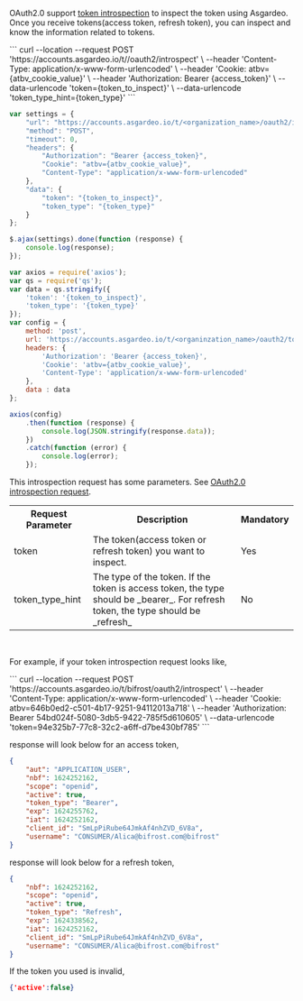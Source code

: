 
OAuth2.0 support [token introspection](https://datatracker.ietf.org/doc/html/rfc7662) to inspect the token using Asgardeo. Once you receive tokens(access token, refresh token), you can inspect and know the information related to tokens.

<CodeGroup>

<CodeGroupItem title="cURL" active>
```
curl --location --request POST 'https://accounts.asgardeo.io/t/<organization_name>/oauth2/introspect' \
--header 'Content-Type: application/x-www-form-urlencoded' \
--header 'Cookie: atbv={atbv_cookie_value}' \
--header 'Authorization: Bearer {access_token}' \
--data-urlencode 'token={token_to_inspect}' \
--data-urlencode 'token_type_hint={token_type}'
```
</CodeGroupItem>

<CodeGroupItem title="JavaScript - jQuery">

```js
var settings = {
    "url": "https://accounts.asgardeo.io/t/<organization_name>/oauth2/introspect",
    "method": "POST",
    "timeout": 0,
    "headers": {
        "Authorization": "Bearer {access_token}",
        "Cookie": "atbv={atbv_cookie_value}",
        "Content-Type": "application/x-www-form-urlencoded"
    },
    "data": {
        "token": "{token_to_inspect}",
        "token_type": "{token_type}"
    }
};

$.ajax(settings).done(function (response) {
    console.log(response);
});

```

</CodeGroupItem>

<CodeGroupItem title="Nodejs - Axios">

```js
var axios = require('axios');
var qs = require('qs');
var data = qs.stringify({
    'token': '{token_to_inspect}',
    'token_type': '{token_type}'
});
var config = {
    method: 'post',
    url: 'https://accounts.asgardeo.io/t/<organinzation_name>/oauth2/token',
    headers: {
        'Authorization': 'Bearer {access_token}',
        'Cookie': 'atbv={atbv_cookie_value}',
        'Content-Type': 'application/x-www-form-urlencoded'
    },
    data : data
};

axios(config)
    .then(function (response) {
        console.log(JSON.stringify(response.data));
    })
    .catch(function (error) {
        console.log(error);
    });

```

</CodeGroupItem>
</CodeGroup>

This introspection request has some parameters. See [OAuth2.0 introspection request](https://datatracker.ietf.org/doc/html/rfc7662#section-2.1).
<table>
  <tr>
    <th>Request Parameter</th>
    <th>Description</th> 
    <th>Mandatory</th>
  </tr>
   <tr>
      <td>token</td>
      <td>The token(access token or refresh token) you want to inspect.</td>
      <td>Yes</td>
    </tr>
  <tr>
    <td>token_type_hint</td>
    <td>The type of the token. If the token is access token, the type should be _bearer_. For refresh token, the type should be _refresh_</td>
    <td>No</td>
  </tr>
</table>
<br>

For example, if your token introspection request looks like,


<CodeGroupItem title="cURL" active>
```
curl --location --request POST 'https://accounts.asgardeo.io/t/bifrost/oauth2/introspect' \
--header 'Content-Type: application/x-www-form-urlencoded' \
--header 'Cookie: atbv=646b0ed2-c501-4b17-9251-94112013a718' \
--header 'Authorization: Bearer 54bd024f-5080-3db5-9422-785f5d610605' \
--data-urlencode 'token=94e325b7-77c8-32c2-a6ff-d7be430bf785'
```
</CodeGroupItem>

<br>

response will look below for an access token,
```json
{
    "aut": "APPLICATION_USER",
    "nbf": 1624252162,
    "scope": "openid",
    "active": true,
    "token_type": "Bearer",
    "exp": 1624255762,
    "iat": 1624252162,
    "client_id": "SmLpPiRube64JmkAf4nhZVD_6V8a",
    "username": "CONSUMER/Alica@bifrost.com@bifrost"
}
```
response will look below for a refresh token,
```json
{
    "nbf": 1624252162,
    "scope": "openid",
    "active": true,
    "token_type": "Refresh",
    "exp": 1624338562,
    "iat": 1624252162,
    "client_id": "SmLpPiRube64JmkAf4nhZVD_6V8a",
    "username": "CONSUMER/Alica@bifrost.com@bifrost"
}
```

If the token you used is invalid,

```json
{'active':false}
```

<br>